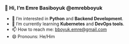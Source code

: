 ### 👋 Hi, I’m Emre Basiboyuk @emrebboyuk
- 👀 I’m interested in **Python** and **Backend Development**.
- 🌱 I’m currently learning **Kubernetes** and **DevOps tools**.
- 📫 How to reach me: bboyuk.emre@gmail.com
- 😄 Pronouns: He/Him

<!---
emrebboyuk/emrebboyuk is a ✨ special ✨ repository because its `README.md` (this file) appears on your GitHub profile.
You can click the Preview link to take a look at your changes.
--->
